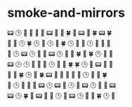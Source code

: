 # smoke-and-mirrors

📟 🕒 🌳 🔋 🎾 💚 📟 🌳 🔋 🍀 🎾 📟 🌳 🍀 📟 🍀   
🌳 🔋 🕒 🍀 🕒 🎾 🕒 🎾 🍀 🕒 🌳 🐊 🕒 🔋 🎾 🌳   
🎾 🕒 📟 🕒 🔋 🐊 📟 🕒 💚 🎾 🍀 🐊 🍀 🕒 🐊 🔋   
📟 🕒 🕒 🔋 🎾 💚 🕒 🌳 🔋 🍀 🍀 🕒 🎾 📟 🌳 🐊   
🌳 🔋 🍀 🕒 🐊 🍀 📟 🌳 🌳 🔋 🐊 🐊 🕒 🔋 🎾 🍀       
🎾 🕒 🐊 🔋 🎾 📟 🕒 📟 🌳 🕒 🐊 📟 🕒 🌳 🔋 📟  
📟 🕒 🍀 🎾 📟 🌳 🔋 🕒 💚 📟 🕒 🔋 🌳 🍀 🕒 🐊      

